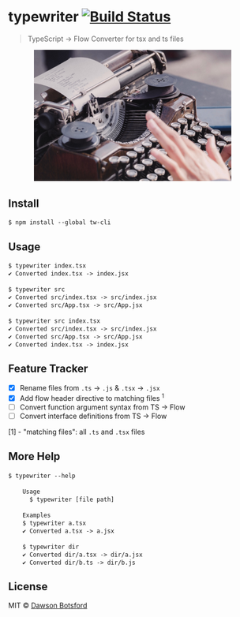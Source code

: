 # typewriter [![Build Status](https://travis-ci.org/dawsbot/typewriter.svg?branch=master)](https://travis-ci.org/dawsbot/typewriter)

> TypeScript -> Flow Converter for tsx and ts files

<p align="center">
  <img src="./media/typewriter.jpg" title="typewriter" width="400px"/>
</p>

## Install

```
$ npm install --global tw-cli
```

## Usage
```
$ typewriter index.tsx
✔ Converted index.tsx -> index.jsx

$ typewriter src
✔ Converted src/index.tsx -> src/index.jsx
✔ Converted src/App.tsx -> src/App.jsx

$ typewriter src index.tsx
✔ Converted src/index.tsx -> src/index.jsx
✔ Converted src/App.tsx -> src/App.jsx
✔ Converted index.tsx -> index.jsx
```

## Feature Tracker

- [x] Rename files from `.ts` -> `.js` & `.tsx` -> `.jsx`
- [x] Add flow header directive to matching files <sup>1</sup>
- [ ] Convert function argument syntax from TS -> Flow
- [ ] Convert interface definitions from TS -> Flow

[1] - "matching files": all `.ts` and `.tsx` files

## More Help

```
$ typewriter --help

	Usage
	  $ typewriter [file path]

	Examples
    $ typewriter a.tsx
    ✔ Converted a.tsx -> a.jsx

    $ typewriter dir
    ✔ Converted dir/a.tsx -> dir/a.jsx
    ✔ Converted dir/b.ts -> dir/b.js
```

## License

MIT © [Dawson Botsford](https://dawsbot.com)
